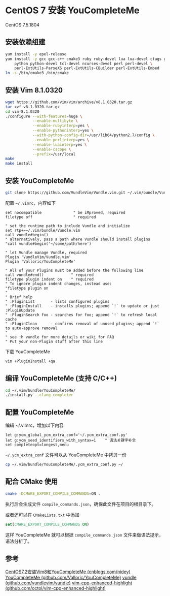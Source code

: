 # CentOS 7 安装 YouCompleteMe

CentOS 7.5.1804

## 安装依赖组建

```bash
yum install -y epel-release
yum install -y gcc gcc-c++ cmake3 ruby ruby-devel lua lua-devel ctags git \
    python python-devel tcl-devel ncurses-devel perl perl-devel \
    perl-ExtUtils-ParseXS perl-ExtUtils-CBuilder perl-ExtUtils-Embed
ln -s /bin/cmake3 /bin/cmake
```

## 安装 Vim 8.1.0320

```bash
wget https://github.com/vim/vim/archive/v8.1.0320.tar.gz
tar xvf v8.1.0320.tar.gz
cd vim-8.1.0320
./configure --with-features=huge \
            --enable-multibyte \
            --enable-rubyinterp=yes \
            --enable-pythoninterp=yes \
            --with-python-config-dir=/usr/lib64/python2.7/config \
            --enable-perlinterp=yes \
            --enable-luainterp=yes \
            --enable-cscope \
            --prefix=/usr/local
make
make install
```

## 安装 YouCompleteMe

```bash
git clone https://github.com/VundleVim/Vundle.vim.git ~/.vim/bundle/Vundle.vim
```

配置 `~/.vimrc`，内容如下

```vim
set nocompatible              " be iMproved, required
filetype off                  " required

" set the runtime path to include Vundle and initialize
set rtp+=~/.vim/bundle/Vundle.vim
call vundle#begin()
" alternatively, pass a path where Vundle should install plugins
"call vundle#begin('~/some/path/here')

" let Vundle manage Vundle, required
Plugin 'VundleVim/Vundle.vim'
Plugin 'Valloric/YouCompleteMe'

" All of your Plugins must be added before the following line
call vundle#end()            " required
filetype plugin indent on    " required
" To ignore plugin indent changes, instead use:
"filetype plugin on
"
" Brief help
" :PluginList       - lists configured plugins
" :PluginInstall    - installs plugins; append `!` to update or just :PluginUpdate
" :PluginSearch foo - searches for foo; append `!` to refresh local cache
" :PluginClean      - confirms removal of unused plugins; append `!` to auto-approve removal
"
" see :h vundle for more details or wiki for FAQ
" Put your non-Plugin stuff after this line
```

下载 YouCompleteMe

```bash
vim +PluginInstall +qa
```

## 编译 YouCompleteMe (支持 C/C++)

```bash
cd ~/.vim/bundle/YouCompleteMe/
./install.py --clang-completer
```

## 配置 YouCompleteMe

编辑 ~/.vimrc，增加以下内容

```vim
let g:ycm_global_ycm_extra_conf='~/.ycm_extra_conf.py'
let g:ycm_seed_identifiers_with_syntax=1    " 语法关键字补全
set completeopt=longest,menu
```

`~/.ycm_extra_conf` 文件可以从 YouCompleteMe 中拷贝一份

```bash
cp ~/.vim/bundle/YouCompleteMe/.ycm_extra_conf.py ~/
```

## 配合 CMake 使用

```bash
cmake -DCMAKE_EXPORT_COMPILE_COMMANDS=ON .
```

执行后会生成文件 `compile_commands.json`，确保此文件在项目的根目录下。

或者还可以在 `CMakeLists.txt` 中添加

```cmake
set(CMAKE_EXPORT_COMPILE_COMMANDS ON)
```

这样 YouCompleteMe 就可以根据 `compile_commands.json` 文件来做语法提示，语法分析了。

## 参考

[CentOS7.2安装Vim8和YouCompleteMe (cnblogs.com/nidey)](https://www.cnblogs.com/nidey/p/8657016.html)
[YouCompleteMe (github.com/Valloric/YouCompleteMe)](https://github.com/Valloric/YouCompleteMe)
[vundle (github.com/vundlevim/vundle)](https://github.com/vundlevim/vundle.vim)
[vim-cpp-enhanced-highlight (github.com/octol/vim-cpp-enhanced-highlight)](https://github.com/octol/vim-cpp-enhanced-highlight)
